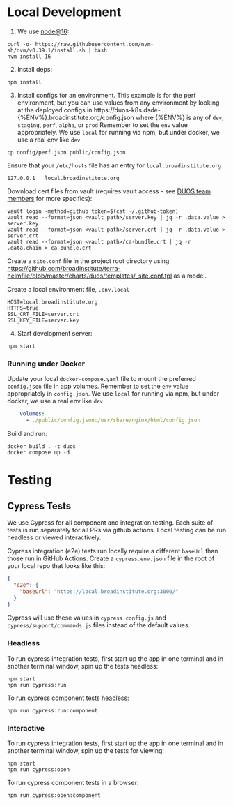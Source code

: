 # Local Development

1. We use [node@16](https://github.com/nvm-sh/nvm#installing-and-updating):

```
curl -o- https://raw.githubusercontent.com/nvm-sh/nvm/v0.39.1/install.sh | bash
nvm install 16
```
2. Install deps:

```
npm install
```

3. Install configs for an environment. This example is for the perf environment, but you can use values from any environment by looking at the deployed configs in https://duos-k8s.dsde-{%ENV%}.broadinstitute.org/config.json where {%ENV%} is any of `dev`, `staging`, `perf`, `alpha`, or `prod` 
Remember to set the `env` value appropriately. We use `local` for running via npm, but under docker, we use a real env like `dev` 
```
cp config/perf.json public/config.json
```

Ensure that your `/etc/hosts` file has an entry for `local.broadinstitute.org`
```properties
127.0.0.1	local.broadinstitute.org
```

Download cert files from vault (requires vault access - see [DUOS team members](https://github.com/orgs/DataBiosphere/teams/duos) for more specifics):
```shell
vault login -method=github token=$(cat ~/.github-token)
vault read --format=json <vault path>/server.key | jq -r .data.value > server.key
vault read --format=json <vault path>/server.crt | jq -r .data.value > server.crt
vault read --format=json <vault path>/ca-bundle.crt | jq -r .data.chain > ca-bundle.crt
```

Create a `site.conf` file in the project root directory using https://github.com/broadinstitute/terra-helmfile/blob/master/charts/duos/templates/_site.conf.tpl as a model. 

Create a local environment file, `.env.local`
```properties
HOST=local.broadinstitute.org
HTTPS=true
SSL_CRT_FILE=server.crt
SSL_KEY_FILE=server.key
```

4. Start development server:

```shell
npm start
```
### Running under Docker

Update your local `docker-compose.yaml` file to mount the preferred `config.json` file in app volumes.
Remember to set the `env` value appropriately in `config.json`. We use `local` for running via npm, but under docker, we use a real env like `dev`

```yaml
    volumes:
      - ./public/config.json:/usr/share/nginx/html/config.json
``` 

Build and run:

```shell
docker build . -t duos
docker compose up -d
```

# Testing

## Cypress Tests

We use Cypress for all component and integration testing. Each suite
of tests is run separately for all PRs via github actions. Local
testing can be run headless or viewed interactively.

Cypress integration (e2e) tests run locally require a different `baseUrl` than those
run in GitHub Actions. Create a `cypress.env.json` file in the root of your
local repo that looks like this:
```json
{
  "e2e": {
    "baseUrl": "https://local.broadinstitute.org:3000/"
  }
}
```
Cypress will use these values in `cypress.config.js` and `cypress/support/commands.js`
files instead of the default values.

### Headless
To run cypress integration tests, first start up the app in one terminal
and in another terminal window, spin up the tests headless:

```shell
npm start
npm run cypress:run
```

To run cypress component tests headless:

```shell
npm run cypress:run:component
```

### Interactive
To run cypress integration tests, first start up the app in one terminal
and in another terminal window, spin up the tests for viewing:

```shell
npm start
npm run cypress:open
```

To run cypress component tests in a browser:

```shell
npm run cypress:open:component
```
 